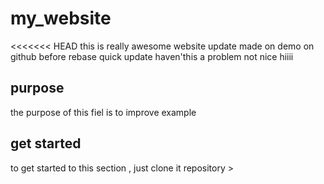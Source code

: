 # my_website
<<<<<<< HEAD
this is really awesome website
update made on demo on github before rebase 
quick update 
haven'this a problem
not nice 
hiiii
## purpose 
the purpose of this fiel is to improve example 
## get started 
to get started to this section , just clone it repository >


